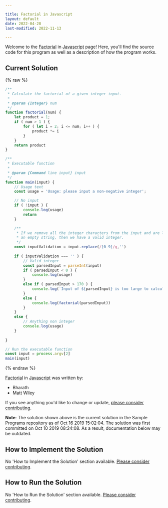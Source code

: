 ```yaml
---

title: Factorial in Javascript
layout: default
date: 2022-04-28
last-modified: 2022-11-13

---
```


Welcome to the [Factorial](https://sampleprograms.io/projects/factorial) in [Javascript](https://sampleprograms.io/languages/javascript) page! Here, you'll find the source code for this program as well as a description of how the program works.

## Current Solution

{% raw %}

```javascript
/**
 * Calculate the factorial of a given integer input.
 * 
 * @param {Integer} num 
 */
function factorial(num) {
    let product = 1;
    if ( num > 1 ) {
        for ( let i = 2; i <= num; i++ ) {
            product *= i
        }
    }
    return product
}

/**
 * Executable function
 * 
 * @param {Command line input} input 
 */
function main(input) {
    // Usage text
    const usage = 'Usage: please input a non-negative integer';

    // No input
    if ( !input ) {
        console.log(usage)
        return
    }

    /**
     * If we remove all the integer characters from the input and are left with
     * an empty string, then we have a valid integer.
     */
    const inputValidation = input.replace(/[0-9]/g,'')
    
    if ( inputValidation === '' ) {
        // Valid integer
        const parsedInput = parseInt(input)
        if ( parsedInput < 0 ) {
            console.log(usage)
        }
        else if ( parsedInput > 170 ) {
            console.log(`Input of ${parsedInput} is too large to calculate a factorial for. Max input is 170.`)
        }
        else {
            console.log(factorial(parsedInput))
        }
    }
    else {
        // Anything non integer
        console.log(usage)
    }
    
}

// Run the executable function
const input = process.argv[2]
main(input)
```

{% endraw %}

[Factorial](https://sampleprograms.io/projects/factorial) in [Javascript](https://sampleprograms.io/languages/javascript) was written by:

- Bharath
- Matt Wiley

If you see anything you'd like to change or update, [please consider contributing](https://github.com/TheRenegadeCoder/sample-programs).

**Note**: The solution shown above is the current solution in the Sample Programs repository as of Oct 16 2019 15:02:04. The solution was first committed on Oct 10 2019 08:24:08. As a result, documentation below may be outdated.

## How to Implement the Solution

No 'How to Implement the Solution' section available. [Please consider contributing](https://github.com/TheRenegadeCoder/sample-programs-website).

## How to Run the Solution

No 'How to Run the Solution' section available. [Please consider contributing](https://github.com/TheRenegadeCoder/sample-programs-website).